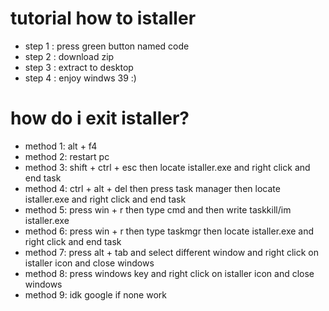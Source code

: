 # tutorial how to istaller
- step 1 : press green button named code
- step 2 : download zip
- step 3 : extract to desktop
- step 4 : enjoy windws 39 :)

# how do i exit istaller?
- method 1: alt + f4
- method 2: restart pc
- method 3: shift + ctrl + esc then locate istaller.exe and right click and end task
- method 4: ctrl + alt + del then press task manager then locate istaller.exe and right click and end task
- method 5: press win + r then type cmd and then write taskkill/im istaller.exe
- method 6: press win + r then type taskmgr then locate istaller.exe and right click and end task
- method 7: press alt + tab and select different window and right click on istaller icon and close windows
- method 8: press windows key and right click on istaller icon and close windows
- method 9: idk google if none work
